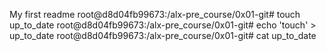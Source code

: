 My first readme
root@d8d04fb99673:/alx-pre_course/0x01-git# touch up_to_date
root@d8d04fb99673:/alx-pre_course/0x01-git# echo 'touch' > up_to_date
root@d8d04fb99673:/alx-pre_course/0x01-git# cat up_to_date

